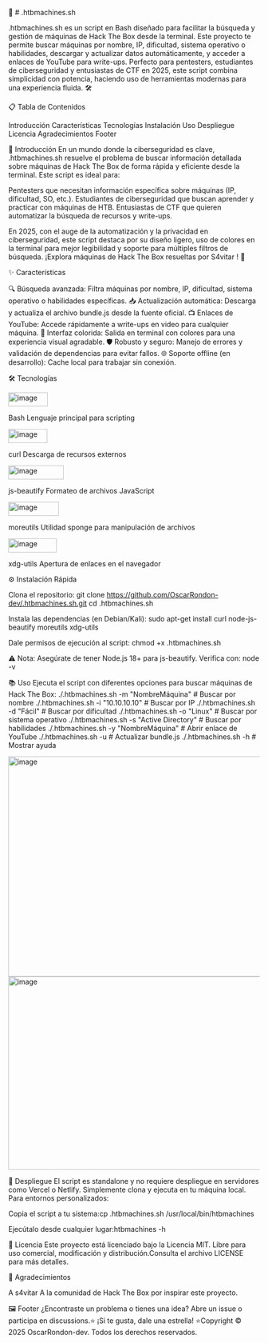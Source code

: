 🚀 # .htbmachines.sh

.htbmachines.sh es un script en Bash diseñado para facilitar la búsqueda y gestión de máquinas de Hack The Box desde la terminal. Este proyecto te permite buscar máquinas por nombre, IP, dificultad, sistema operativo o habilidades, descargar y actualizar datos automáticamente, y acceder a enlaces de YouTube para write-ups. Perfecto para pentesters, estudiantes de ciberseguridad y entusiastas de CTF en 2025, este script combina simplicidad con potencia, haciendo uso de herramientas modernas para una experiencia fluida. 🛠️

📋 Tabla de Contenidos

Introducción
Características
Tecnologías
Instalación
Uso
Despliegue
Licencia
Agradecimientos
Footer


📖 Introducción
En un mundo donde la ciberseguridad es clave, .htbmachines.sh resuelve el problema de buscar información detallada sobre máquinas de Hack The Box de forma rápida y eficiente desde la terminal. Este script es ideal para:

Pentesters que necesitan información específica sobre máquinas (IP, dificultad, SO, etc.).
Estudiantes de ciberseguridad que buscan aprender y practicar con máquinas de HTB.
Entusiastas de CTF que quieren automatizar la búsqueda de recursos y write-ups.

En 2025, con el auge de la automatización y la privacidad en ciberseguridad, este script destaca por su diseño ligero, uso de colores en la terminal para mejor legibilidad y soporte para múltiples filtros de búsqueda. ¡Explora máquinas de Hack The Box resueltas por S4vitar ! 🚀


✨ Características

 🔍 Búsqueda avanzada: Filtra máquinas por nombre, IP, dificultad, sistema operativo o habilidades específicas.
 📥 Actualización automática: Descarga y actualiza el archivo bundle.js desde la fuente oficial.
 📺 Enlaces de YouTube: Accede rápidamente a write-ups en video para cualquier máquina.
 🎨 Interfaz colorida: Salida en terminal con colores para una experiencia visual agradable.
 🛡️ Robusto y seguro: Manejo de errores y validación de dependencias para evitar fallos.
 🌐 Soporte offline (en desarrollo): Cache local para trabajar sin conexión.



🛠️ Tecnologías




<img width="79" height="28" alt="image" src="https://github.com/user-attachments/assets/d347d765-c637-4a44-8cad-07dbda01126f" />

Bash
Lenguaje principal para scripting



<img width="78" height="28" alt="image" src="https://github.com/user-attachments/assets/13d80f81-892a-4c4a-b85b-af143e4cdbfd" />

curl
Descarga de recursos externos


<img width="111" height="28" alt="image" src="https://github.com/user-attachments/assets/c5d0e0cd-e991-49e2-ad8d-121ac3338fd7" />

js-beautify
Formateo de archivos JavaScript


<img width="101" height="28" alt="image" src="https://github.com/user-attachments/assets/e97d4102-ef64-418b-843f-0dabeba67a51" />

moreutils
Utilidad sponge para manipulación de archivos


<img width="97" height="28" alt="image" src="https://github.com/user-attachments/assets/a04bc2e5-2c16-45df-a7b4-bde1fec4cf69" />

xdg-utils
Apertura de enlaces en el navegador




⚙️ Instalación Rápida

Clona el repositorio:
git clone https://github.com/OscarRondon-dev/.htbmachines.sh.git
cd .htbmachines.sh


Instala las dependencias (en Debian/Kali):
sudo apt-get install curl node-js-beautify moreutils xdg-utils


Dale permisos de ejecución al script:
chmod +x .htbmachines.sh


⚠️ Nota: Asegúrate de tener Node.js 18+ para js-beautify. Verifica con:
node -v


📚 Uso
Ejecuta el script con diferentes opciones para buscar máquinas de Hack The Box:
./.htbmachines.sh -m "NombreMáquina"  # Buscar por nombre
./.htbmachines.sh -i "10.10.10.10"   # Buscar por IP
./.htbmachines.sh -d "Fácil"         # Buscar por dificultad
./.htbmachines.sh -o "Linux"         # Buscar por sistema operativo
./.htbmachines.sh -s "Active Directory"  # Buscar por habilidades
./.htbmachines.sh -y "NombreMáquina"  # Abrir enlace de YouTube
./.htbmachines.sh -u                 # Actualizar bundle.js
./.htbmachines.sh -h                 # Mostrar ayuda

<img width="1457" height="440" alt="image" src="https://github.com/user-attachments/assets/05a31e0b-b1f4-4f49-8a83-d53ce0a58394" />


<img width="1895" height="387" alt="image" src="https://github.com/user-attachments/assets/4048981c-ea07-437d-bb65-f4fabdc25a61" />



🚀 Despliegue
El script es standalone y no requiere despliegue en servidores como Vercel o Netlify. Simplemente clona y ejecuta en tu máquina local. Para entornos personalizados:

Copia el script a tu sistema:cp .htbmachines.sh /usr/local/bin/htbmachines


Ejecútalo desde cualquier lugar:htbmachines -h



📜 Licencia
Este proyecto está licenciado bajo la Licencia MIT. Libre para uso comercial, modificación y distribución.Consulta el archivo LICENSE para más detalles.

🙌 Agradecimientos

A s4vitar
A la comunidad de Hack The Box por inspirar este proyecto.


🖼️ Footer
¿Encontraste un problema o tienes una idea? Abre un issue o participa en discussions.⭐ ¡Si te gusta, dale una estrella! ⭐Copyright © 2025 OscarRondon-dev. Todos los derechos reservados.
